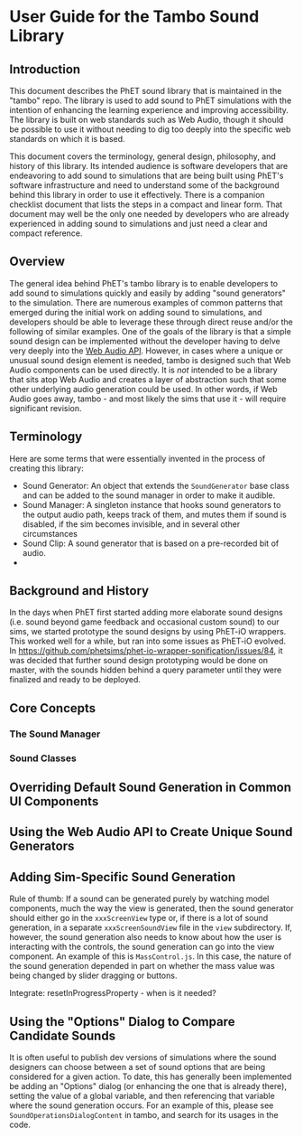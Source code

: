
# User Guide for the Tambo Sound Library

## Introduction

This document describes the PhET sound library that is maintained in the "tambo" repo.  The library is used to add
sound to PhET simulations with the intention of enhancing the learning experience and improving accessibility.  The
library is built on web standards such as Web Audio, though it should be possible to use it without needing to dig too
deeply into the specific web standards on which it is based.

This document covers the terminology, general design, philosophy, and history of this library.  Its intended audience is
software developers that are endeavoring to add sound to simulations that are being built using PhET's software
infrastructure and need to understand some of the background behind this library in order to use it effectively.  There
is a companion checklist document that lists the steps in a compact and linear form.  That document may well be the only
one needed by developers who are already experienced in adding sound to simulations and just need a clear and compact
reference. 

## Overview

The general idea behind PhET's tambo library is to enable developers to add sound to simulations quickly and easily by
adding "sound generators" to the simulation.  There are numerous examples of common patterns that emerged during the
initial work on adding sound to simulations, and developers should be able to leverage these through direct reuse and/or
the following of similar examples.  One of the goals of the library is that a simple sound design can be implemented
without the developer having to delve very deeply into the [Web Audio API](https://developer.mozilla.org/en-US/docs/Web/API/Web_Audio_API).
However, in cases where a unique or unusual sound design element is needed, tambo is designed such that Web Audio
components can be used directly.  It is *not* intended to be a library that sits atop Web Audio and creates a layer of
abstraction such that some other underlying audio generation could be used.  In other words, if Web Audio goes away,
tambo - and most likely the sims that use it - will require significant revision. 

## Terminology

Here are some terms that were essentially invented in the process of creating this library:

- Sound Generator: An object that extends the `SoundGenerator` base class and can be added to the sound manager in
order to make it audible.
- Sound Manager: A singleton instance that hooks sound generators to the output audio path, keeps track of them, and
mutes them if sound is disabled, if the sim becomes invisible, and in several other circumstances
- Sound Clip: A sound generator that is based on a pre-recorded bit of audio.
- 

## Background and History

In the days when PhET first started adding more elaborate sound designs (i.e. sound beyond game feedback and occasional
custom sound) to our sims, we started prototype the sound designs by using PhET-iO wrappers.  This worked well for a
while, but ran into some issues as PhET-iO evolved.  In 
https://github.com/phetsims/phet-io-wrapper-sonification/issues/84, it was decided that further sound design prototyping
would be done on master, with the sounds hidden behind a query parameter until they were finalized and ready to be
deployed.

## Core Concepts

### The Sound Manager

### Sound Classes

## Overriding Default Sound Generation in Common UI Components

## Using the Web Audio API to Create Unique Sound Generators

## Adding Sim-Specific Sound Generation

Rule of thumb: If a sound can be generated purely by watching model components, much the way the view is generated,
then the sound generator should either go in the `xxxScreenView` type or, if there is a lot of sound generation, in
a separate `xxxScreenSoundView` file in the `view` subdirectory.  If, however, the sound generation also needs to know
about how the user is interacting with the controls, the sound generation can go into the view component.  An example of
this is `MassControl.js`.  In this case, the nature of the sound generation depended in part on whether the mass value
was being changed by slider dragging or buttons. 

Integrate: resetInProgressProperty - when is it needed?

## Using the "Options" Dialog to Compare Candidate Sounds

It is often useful to publish dev versions of simulations where the sound designers can choose between a set of sound
options that are being considered for a given action.  To date, this has generally been implemented be adding an
"Options" dialog (or enhancing the one that is already there), setting the value of a global variable, and then
referencing that variable where the sound generation occurs.  For an example of this, please see
`SoundOperationsDialogContent` in tambo, and search for its usages in the code.   
